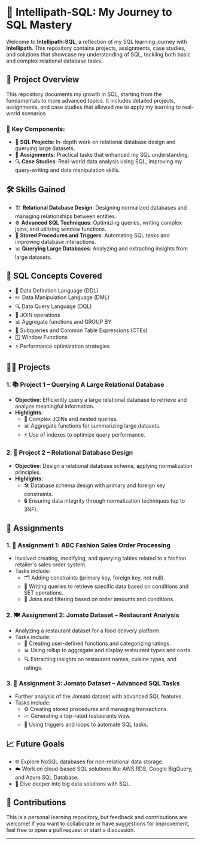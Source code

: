 # 🚀 Intellipath-SQL: My Journey to SQL Mastery

Welcome to **Intellipath-SQL**, a reflection of my SQL learning journey with **Intellipath**. This repository contains projects, assignments, case studies, and solutions that showcase my understanding of SQL, tackling both basic and complex relational database tasks.

## 🌟 **Project Overview**

This repository documents my growth in SQL, starting from the fundamentals to more advanced topics. It includes detailed projects, assignments, and case studies that allowed me to apply my learning to real-world scenarios.

### 🔑 **Key Components**:

- 📝 **SQL Projects**: In-depth work on relational database design and querying large datasets.
- 🎯 **Assignments**: Practical tasks that enhanced my SQL understanding.
- 🔍 **Case Studies**: Real-world data analysis using SQL, improving my query-writing and data manipulation skills.

## 🛠 **Skills Gained**

- 🏗️ **Relational Database Design**: Designing normalized databases and managing relationships between entities.
- ⚙️ **Advanced SQL Techniques**: Optimizing queries, writing complex joins, and utilizing window functions.
- 🤖 **Stored Procedures and Triggers**: Automating SQL tasks and improving database interactions.
- 📊 **Querying Large Databases**: Analyzing and extracting insights from large datasets.

## 🚀 **SQL Concepts Covered**

- 📂 Data Definition Language (DDL)
- ✏️ Data Manipulation Language (DML)
- 🔍 Data Query Language (DQL)
- 🔗 JOIN operations
- 📊 Aggregate functions and GROUP BY
- 🔄 Subqueries and Common Table Expressions (CTEs)
- 🪟 Window Functions
- ⚡ Performance optimization strategies

## 🧑‍💻 **Projects**

### 1. 📚 Project 1 – Querying A Large Relational Database
- **Objective**: Efficiently query a large relational database to retrieve and analyze meaningful information.
- **Highlights**:
  - 🔗 Complex JOINs and nested queries.
  - 📊 Aggregate functions for summarizing large datasets.
  - ⚡ Use of indexes to optimize query performance.

### 2. 📐 Project 2 – Relational Database Design
- **Objective**: Design a relational database schema, applying normalization principles.
- **Highlights**:
  - 🛠️ Database schema design with primary and foreign key constraints.
  - 🔒 Ensuring data integrity through normalization techniques (up to 3NF).

## 📝 **Assignments**

### 1. 📁 Assignment 1: ABC Fashion Sales Order Processing
- Involved creating, modifying, and querying tables related to a fashion retailer's sales order system.
- Tasks include:
  - 🗂️ Adding constraints (primary key, foreign key, not null).
  - 🔎 Writing queries to retrieve specific data based on conditions and SET operations.
  - 🔗 Joins and filtering based on order amounts and conditions.

### 2. 🍽️ Assignment 2: Jomato Dataset – Restaurant Analysis
- Analyzing a restaurant dataset for a food delivery platform.
- Tasks include:
  - 📝 Creating user-defined functions and categorizing ratings.
  - 📊 Using rollup to aggregate and display restaurant types and costs.
  - 🔍 Extracting insights on restaurant names, cuisine types, and ratings.

### 3. 🍴 Assignment 3: Jomato Dataset – Advanced SQL Tasks
- Further analysis of the Jomato dataset with advanced SQL features.
- Tasks include:
  - ⚙️ Creating stored procedures and managing transactions.
  - 📈 Generating a top-rated restaurants view.
  - 🔔 Using triggers and loops to automate SQL tasks.

## 📈 **Future Goals**

- 🌐 Explore NoSQL databases for non-relational data storage.
- ☁️ Work on cloud-based SQL solutions like AWS RDS, Google BigQuery, and Azure SQL Database.
- 🧠 Dive deeper into big data solutions with SQL.

## 🤝 **Contributions**

This is a personal learning repository, but feedback and contributions are welcome! If you want to collaborate or have suggestions for improvement, feel free to open a pull request or start a discussion.

---


